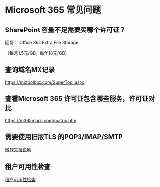 # Microsoft 365 常见问题


## SharePoint 容量不足需要买哪个许可证？
回复：
Office 365 Extra File Storage

（每月1.5元/GB，每年18元/GB）


## 查询域名MX记录

https://mxtoolbox.com/SuperTool.aspx


## 查看Microsoft 365 许可证包含哪些服务，许可证对比

https://m365maps.com/matrix.htm


## 需要使用旧版TLS 的POP3/IMAP/SMTP

[微软文档说明](/m365/popsmtpimap.md)

## 租户可用性检查
[租户可用性检查](/M365/checkdomain.md)
